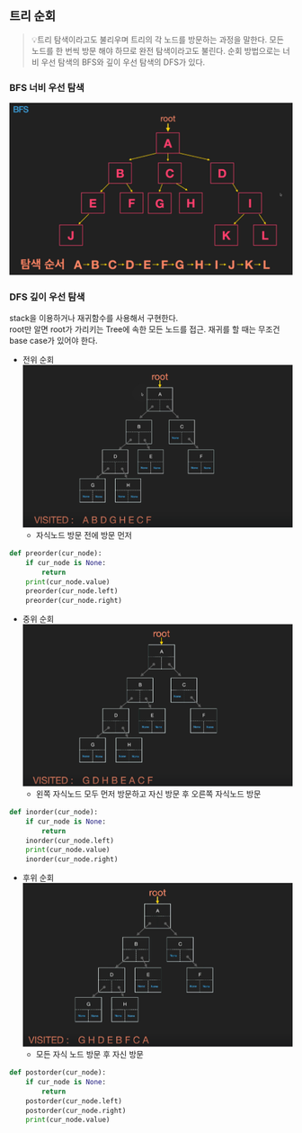 ## 트리 순회
> 💡트리 탐색이라고도 불리우며 트리의 각 노드를 방문하는 과정을 말한다. 모든 노드를 한 번씩 방문 해야 하므로 완전 탐색이라고도 불린다. 순회 방법으로는 너비 우선 탐색의 BFS와 깊이 우선 탐색의 DFS가 있다.

### BFS 너비 우선 탐색

<img src="images/bfs.png" alt="bfs" />

### DFS 깊이 우선 탐색

stack을 이용하거나 재귀함수를 사용해서 구현한다.   
root만 알면 root가 가리키는 Tree에 속한 모든 노드를 접근.
재귀를 할 때는 무조건 base case가 있어야 한다.

- 전위 순회
  <img src="images/preorder.png" alt="preorder" />
  - 자식노드 방문 전에 방문 먼저
```python
def preorder(cur_node):
    if cur_node is None:
        return
    print(cur_node.value)
    preorder(cur_node.left)
    preorder(cur_node.right)
```
- 중위 순회
  <img src="images/inorder.png" alt="inorder" />
  - 왼쪽 자식노드 모두 먼저 방문하고 자신 방문 후 오른쪽 자식노드 방문
```python
def inorder(cur_node):
    if cur_node is None:
        return
    inorder(cur_node.left)
    print(cur_node.value)
    inorder(cur_node.right)
```
- 후위 순회
  <img src="images/postorder.png" alt="postorder" />
  - 모든 자식 노드 방문 후 자신 방문
```python
def postorder(cur_node):
    if cur_node is None:
        return
    postorder(cur_node.left)
    postorder(cur_node.right)
    print(cur_node.value)
```
